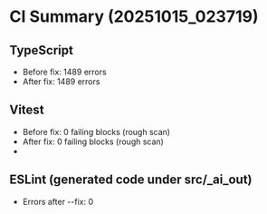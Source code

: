 # CI Summary (20251015_023719)

## TypeScript
- Before fix: 1489 errors
- After  fix: 1489 errors

## Vitest
- Before fix: 0 failing blocks (rough scan)
- After  fix: 0 failing blocks (rough scan)
- 

## ESLint (generated code under src/_ai_out)
- Errors after --fix: 0

